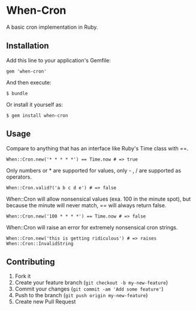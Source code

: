# When-Cron

A basic cron implementation in Ruby.

## Installation

Add this line to your application's Gemfile:

    gem 'when-cron'

And then execute:

    $ bundle

Or install it yourself as:

    $ gem install when-cron

## Usage

Compare to anything that has an interface like Ruby's Time class with ==.

```When::Cron.new('* * * * *') == Time.now # => true```

Only numbers or * are supported for values, only - , / are supported as operators.

```When::Cron.valid?('a b c d e') # => false```

When::Cron will allow nonsensical values (exa. 100 in the minute spot), but because the minute will never match, == will always return false.

```When::Cron.new('100 * * * *') == Time.now # => false```

When::Cron will raise an error for extremely nonsensical cron strings.

```When::Cron.new('this is getting ridiculous') # => raises When::Cron::InvalidString```

## Contributing

1. Fork it
2. Create your feature branch (`git checkout -b my-new-feature`)
3. Commit your changes (`git commit -am 'Add some feature'`)
4. Push to the branch (`git push origin my-new-feature`)
5. Create new Pull Request
